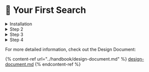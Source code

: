 # 🎂 Your First Search

<details>

<summary>Installation</summary>

Follow [#installation](your-first-search.md#installation "mention").

</details>

<details>

<summary>Step 2</summary>



</details>

<details>

<summary>Step 3</summary>



</details>

<details>

<summary>Step 4</summary>



</details>

For more detailed information, check out the Design Document:

{% content-ref url="../handbook/design-document.md" %}
[design-document.md](../handbook/design-document.md)
{% endcontent-ref %}
